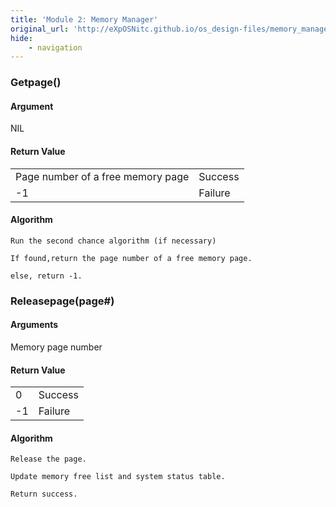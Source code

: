 ```yaml
---
title: 'Module 2: Memory Manager'
original_url: 'http://eXpOSNitc.github.io/os_design-files/memory_manager.html'
hide:
    - navigation
---
```


### Getpage()

#### Argument
NIL 

#### Return Value

|  |  |
| --- | --- |
| Page number of a free memory page | Success |
| -1 | Failure |


#### Algorithm
```
Run the second chance algorithm (if necessary)

If found,return the page number of a free memory page.

else, return -1.
``` 
 
### Releasepage(page#)

#### Arguments
Memory page number

#### Return Value

|  |  |
| --- | --- |
| 0 | Success |
| -1 | Failure |


#### Algorithm

```
Release the page.

Update memory free list and system status table.

Return success.
```















































